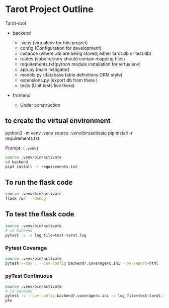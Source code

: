 # Tarot Project Outline

Tarot-root

- backend

   - .venv (virtualenv for this project)
   - config (Configuration for development)
   - instance (where .db are being stored; either tarot.db or test.db)
   - routes (subdirectory should contain mapping files)
   - requirements.txt(python module installation for virtualenv)
   - app.py (main instigator)
   - models.py (database table definitions ORM style)
   - extensions.py (export db from there )
   - tests (Unit tests live there)

- frontend

   - Under construction

## to create the virtual environment

python3 -m venv .venv
source .venv/bin/activate
pip install -r requirements.txt

Prompt: `(.venv)`

```sh
source .venv/bin/activate
cd backend
pip3 install -r requirements.txt
```

## To run the flask code

```sh {"language":"sh","promptEnv":"never"}
source .venv/bin/activate
flask run  --debug 
```

## To test the flask code

```sh {"background":"false","language":"sh"}
source .venv/bin/activate
# cd backend
pytest -v -o log_file=test-tarot.log
```

### Pytest Coverage

```sh
source .venv/bin/activate
pytest --cov . --cov-config backend/.coveragerc.ini -cov-report=html 
```

### pyTest Continuous

```sh
source .venv/bin/activate
# cd backend
pytest -v --cov-config backend/.coveragerc.ini -o log_file=test-tarot.log
ptw
```



